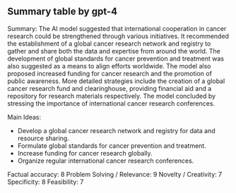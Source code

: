 ## Summary table by gpt-4
Summary: 
The AI model suggested that international cooperation in cancer research could be strengthened through various initiatives. It recommended the establishment of a global cancer research network and registry to gather and share both the data and expertise from around the world. The development of global standards for cancer prevention and treatment was also suggested as a means to align efforts worldwide. The model also proposed increased funding for cancer research and the promotion of public awareness. More detailed strategies include the creation of a global cancer research fund and clearinghouse, providing financial aid and a repository for research materials respectively. The model concluded by stressing the importance of international cancer research conferences.

Main Ideas:
- Develop a global cancer research network and registry for data and resource sharing.
- Formulate global standards for cancer prevention and treatment.
- Increase funding for cancer research globally.
- Organize regular international cancer research conferences.

Factual accuracy: 8
Problem Solving / Relevance: 9
Novelty / Creativity: 7
Specificity: 8
Feasibility: 7